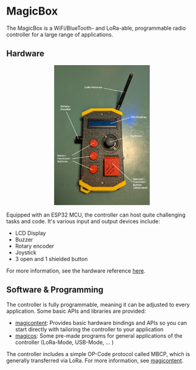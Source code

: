 # MagicBox

The MagicBox is a WiFi/BlueTooth- and LoRa-able, programmable radio controller for a large range of applications. 

## Hardware

<p align="center">
    <img src="./documentation/controller_outline.jpg" width="50%">
</p>

Equipped with an ESP32 MCU, the controller can host quite challenging tasks and code. It's various input and output devices include:

- LCD Display
- Buzzer
- Rotary encoder
- Joystick
- 3 open and 1 shielded button

For more information, see the hardware reference [here](./documentation/hardware_reference.md).

## Software & Programming

The controller is fully programmable, meaning it can be adjusted to every application. Some basic APIs and libraries are provided:

- [magicontent](https://github.com/SamuelNoesslboeck/magicontent): Provides basic hardware bindings and APIs so you can start directly with tailoring the controller to your application
- [magicos](https://github.com/SamuelNoesslboeck/magicos): Some pre-made programs for general applications of the controller (LoRa-Mode, USB-Mode, ... )

The controller includes a simple OP-Code protocol called MBCP, which is generally transferred via LoRa. For more information, see [magicontent](https://github.com/SamuelNoesslboeck/magicontent).
